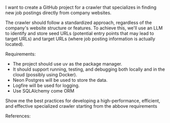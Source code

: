 I want to create a GitHub project for a crawler that specializes in finding new job postings directly from company websites.

The crawler should follow a standardized approach, regardless of the company's website structure or features. To achieve this, we'll use an LLM to identify and store seed URLs (potential entry points that may lead to target URLs) and target URLs (where job posting information is actually located).



Requirements:
- The project should use uv as the package manager.
- It should support running, testing, and debugging both locally and in the cloud (possibly using Docker).
- Neon Postgres will be used to store the data.
- Logfire will be used for logging.
- Use SQLAlchemy come ORM

Show me the best practices for developing a high-performance, efficient, and effective specialized crawler starting from the abbove requirements


References:
